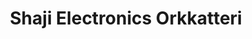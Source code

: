 ---
title: "Shaji Electronics Orkkatteri"
url: /orkkatteri/shaji-electronics-orkkatteri/
shop: Elektronik
---